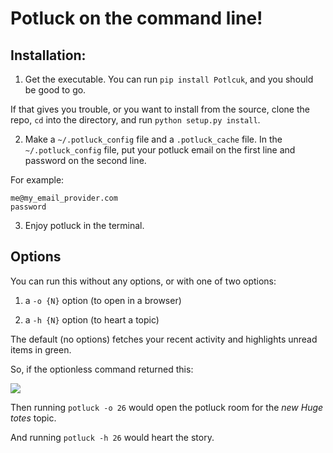 # Potluck on the command line!

## Installation:

1) Get the executable. You can run `pip install Potlcuk`, and you should be good to go.

If that gives you trouble, or you want to install from the source, clone the repo, `cd` into the directory, and run `python setup.py install`.

2) Make a `~/.potluck_config` file and a `.potluck_cache` file. In the `~/.potluck_config` file, put your potluck email on the first line and password on the second line.

For example:

```
me@my_email_provider.com
password
```

3) Enjoy potluck in the terminal.

## Options

You can run this without any options, or with one of two options:

1) a `-o {N}` option (to open in a browser)

2) a `-h {N}` option (to heart a topic)

The default (no options) fetches your recent activity and highlights unread items in green.

So, if the optionless command returned this:

![](http://f.cl.ly/items/39142o2g2y1v110M2Q1t/Screen%20Shot%202013-09-22%20at%202.12.05%20AM.png)

Then running `potluck -o 26` would open the potluck room for the *new Huge totes* topic.

And running `potluck -h 26` would heart the story.
